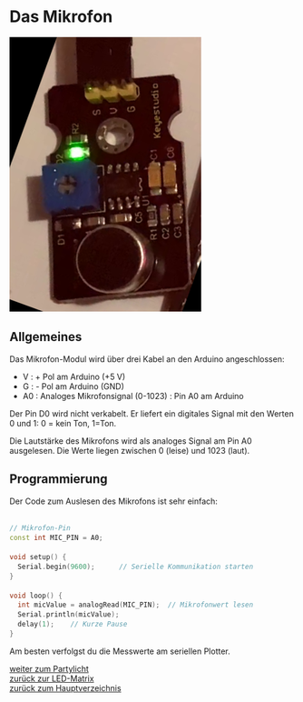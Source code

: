 <link rel="stylesheet" href="https://hi2272.github.io/StyleMD.css">

# Das Mikrofon
![alt text](03-01.png)
## Allgemeines
Das Mikrofon-Modul wird über drei Kabel an den Arduino angeschlossen:
- V : + Pol am Arduino (+5 V)
- G : - Pol am Arduino (GND)
- A0 : Analoges Mikrofonsignal (0-1023) : Pin A0 am Arduino

Der Pin D0 wird nicht verkabelt. Er liefert ein digitales Signal mit den Werten 0 und 1: 0 = kein Ton, 1=Ton.  

Die Lautstärke des Mikrofons wird als analoges Signal am Pin A0 ausgelesen. Die Werte liegen zwischen 0 (leise) und 1023 (laut).

## Programmierung
Der Code zum Auslesen des Mikrofons ist sehr einfach:

```C++

// Mikrofon-Pin
const int MIC_PIN = A0;

void setup() {
  Serial.begin(9600);      // Serielle Kommunikation starten
}

void loop() {
  int micValue = analogRead(MIC_PIN);  // Mikrofonwert lesen
  Serial.println(micValue);
  delay(1);    // Kurze Pause
}
```

Am besten verfolgst du die Messwerte am seriellen Plotter.  

[weiter zum Partylicht](Partylicht.html)  
[zurück zur LED-Matrix](index.html)  
[zurück zum Hauptverzeichnis](../index.html)
